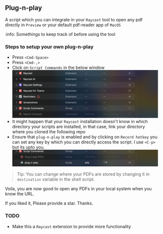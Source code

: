 ## Plug-n-play

A script which you can integrate in your `Raycast` tool to open any pdf directly in `Preview` or your default pdf-reader app of `MacOS`


:info: Somethings to keep track of before using the tool


### Steps to setup your own plug-n-play

- Press `<Cmd-Space>` 
- Press `<Cmd-,>`
- Click on `Script Commands` in the below window
![Alt text](image.png)
- It might happen that your `Raycast` installation doesn't know in which directory your scripts are installed, in that case, link your directory where you cloned the following repo
- Ensure that `plug-n-play` is enabled and by clicking on `Record hotkey` you can set any key by which you can directly access the script. I use `<C-p>` but its upto you.
![Alt text](image-1.png)


 > Tip: You can change where your PDFs are stored by changing it in `destination` variable in the shell script.




Voila, you are now good to open any PDFs in your local system when you know the URL.

If you liked it, Please provide a star. Thanks.


### TODO

- Make this a `Raycast` extension to provide more functionality